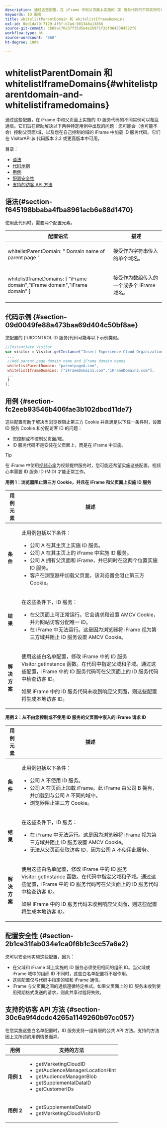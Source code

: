 ```yaml
---
description: 通过这些配置，在 iFrame 中和父页面上实施的 ID 服务代码的不同实例可以相互通信。它们旨在帮助解决以下两种特定用例中出现的问题：您可能会（也可能不会）控制父页面/域，以及您在自己控制的域的 iFrame 中加载 ID 服务代码。它们在 VisitorAPI.js 代码版本 2.2 或更高版本中可用。
keywords: ID 服务
title: whitelistParentDomain 和 whitelistIframeDomains
exl-id: 0ed1da79-7129-4f5f-b7ad-901348a13866
source-git-commit: cb89ac70e37f35d5e4e2b971f2df9645304522f8
workflow-type: ht
source-wordcount: '860'
ht-degree: 100%

---
```


# whitelistParentDomain 和 whitelistIframeDomains{#whitelistparentdomain-and-whitelistiframedomains}

通过这些配置，在 iFrame 中和父页面上实施的 ID 服务代码的不同实例可以相互通信。它们旨在帮助解决以下两种特定用例中出现的问题：您可能会（也可能不会）控制父页面/域，以及您在自己控制的域的 iFrame 中加载 ID 服务代码。它们在 VisitorAPI.js 代码版本 2.2 或更高版本中可用。

目录：

<ul class="simplelist"> 
 <li> <a href="../../library/function-vars/whitelistdomain.md#section-f645198bbaba4fba8961acb6e88d1470" format="dita" scope="local">语法</a> </li> 
 <li> <a href="../../library/function-vars/whitelistdomain.md#section-09d0049fe88a473baa69d404c50bf8ae" format="dita" scope="local"> 代码示例 </a> </li> 
 <li> <a href="../../library/function-vars/whitelistdomain.md#section-fc2eeb93546b406fae3b102dbcd11de7" format="dita" scope="local"> 用例 </a> </li> 
 <li> <a href="../../library/function-vars/whitelistdomain.md#section-2b1ce31fab034e1ca0f6b1c3cc57a6e2" format="dita" scope="local"> 配置安全性 </a> </li> 
 <li> <a href="../../library/function-vars/whitelistdomain.md#section-30c6a9f4dcdc4265a1149260b97cc057" format="dita" scope="local"> 支持的访客 API 方法 </a> </li> 
</ul>

## 语法{#section-f645198bbaba4fba8961acb6e88d1470}

使用此代码时，需要两个配置元素。

<table id="table_237108A4D40F4AAC981D0060BA68F881"> 
 <thead> 
  <tr> 
   <th colname="col1" class="entry"> 配置语法 </th> 
   <th colname="col2" class="entry"> 描述 </th> 
  </tr> 
 </thead>
 <tbody> 
  <tr> 
   <td colname="col1"> <p> <span class="codeph"> whitelistParentDomain: " <span class="varname"> Domain name of parent page </span>" </span> </p> </td> 
   <td colname="col2"> <p>接受作为字符串传入的单个域名。 </p> </td> 
  </tr> 
  <tr> 
   <td colname="col1"> <p> <span class="codeph"> whitelistIframeDomains: [ <span class="varname"> "iFrame domain","iFrame domain","iFrame domain" </span>] </span> </p> </td> 
   <td colname="col2"> <p>接受作为数组传入的一个或多个 iFrame 域名。 </p> </td> 
  </tr> 
 </tbody> 
</table>

## 代码示例 {#section-09d0049fe88a473baa69d404c50bf8ae}

您配置的 [!UICONTROL ID 服务]代码可能与以下示例类似。

```js
//Instantiate Visitor 
var visitor = Visitor.getInstance("Insert Experience Cloud Organization ID here",{ 
 ... 
 //Add parent page domain name and iFrame domain names 
 whitelistParentDomain: "parentpageA.com", 
 whitelistIframeDomains: ["iFrameDomain1.com","iFrameDomain2.com"], 
 ... 
 } 
);
```

## 用例 {#section-fc2eeb93546b406fae3b102dbcd11de7}

这些配置有助于解决当浏览器阻止第三方 Cookie 并且满足以下任一条件时，设置 ID 服务 Cookie 和分配访客 ID 的问题：

* 您控制或不控制父页面/域。
* ID 服务代码不是安装在父页面上，而是在 iFrame 中实施。

>[!TIP]
>
>在 iFrame 中使用[视频心率](https://experienceleague.adobe.com/docs/media-analytics/using/media-overview.html?lang=zh-Hans)为视频提供服务时，您可能还希望实施这些配置。视频心率需要 ID 服务 ID (MID) 才能正常工作。

**用例 1：浏览器阻止第三方 Cookie，并且在 iFrame 和父页面上实施 ID 服务**

<table id="table_B479AA96DBE64685A253A6DF98D81B31"> 
 <thead> 
  <tr> 
   <th colname="col1" class="entry"> 用例元素 </th> 
   <th colname="col2" class="entry"> 描述 </th> 
  </tr> 
 </thead>
 <tbody> 
  <tr> 
   <td colname="col1"> <p> <b>条件</b> </p> </td> 
   <td colname="col2"> <p>此用例包括以下条件： </p> <p> 
     <ul id="ul_DC748846585745B0AB74398D82BDA53A"> 
      <li id="li_6E04CF0B6A204B4D8856656B0C9EF2A5">公司 A 在其主页上实施 ID 服务。 </li> 
      <li id="li_B53AE0F0C69844E7B6C4D3464C57883B">公司 A 在其主页上的 iFrame 中实施 ID 服务。 </li> 
      <li id="li_07E0A6D7BEB140E4B9FB6C7B9629B860">公司 A 拥有父页面和 iFrame，并已同时在这两个位置实施 ID 服务。 </li> 
      <li id="li_76967BD69DDB40A8A9C915DADC58AC62">客户在浏览器中加载父页面，该浏览器会阻止第三方 Cookie。 </li> 
     </ul> </p> </td> 
  </tr> 
  <tr> 
   <td colname="col1"> <p> <b>结果</b> </p> </td> 
   <td colname="col2"> <p>在这些条件下，ID 服务： </p> <p> 
     <ul id="ul_12356701501E40DFA57903494FFE58F7"> 
      <li id="li_B57EDF1B0762486F95FA6526C047390C">在父页面上可正常运行。它会请求和设置 AMCV Cookie，并为网站访客分配唯一 ID。 </li> 
      <li id="li_BA9F42C759E747EAAE14DD3FBB6130A5">在 iFrame 中无法运行。这是因为浏览器将 iFrame 视为第三方域并阻止 ID 服务设置 AMCV Cookie。 </li> 
     </ul> </p> </td> 
  </tr> 
  <tr> 
   <td colname="col1"> <p> <b>解决方案</b> </p> </td> 
   <td colname="col2"> <p>使用这些白名单配置，修改 iFrame 中的 ID 服务 <span class="codeph">Visitor.getInstance</span> 函数。在代码中指定父域和子域。通过这些配置，iFrame 中的 ID 服务代码可在父页面上的 ID 服务代码中检查访客 ID。 </p> <p>如果 iFrame 中的 ID 服务代码未收到响应父页面，则这些配置将生成本地访客 ID。 </p> </td> 
  </tr> 
 </tbody> 
</table>

**用例 2：从不由您控制或不使用 ID 服务的父页面中嵌入的 iFrame 请求 ID**

<table id="table_1F21710F9D5F493BA6BA5974F2966DF4"> 
 <thead> 
  <tr> 
   <th colname="col1" class="entry"> 用例元素 </th> 
   <th colname="col2" class="entry"> 描述 </th> 
  </tr> 
 </thead>
 <tbody> 
  <tr> 
   <td colname="col1"> <p> <b>条件</b> </p> </td> 
   <td colname="col2"> <p>此用例包括以下条件： </p> <p> 
     <ul id="ul_356E8FB0B1D14F46A844FE5281967E28"> 
      <li id="li_1285D945361842268B46FB492A3B5AA5">公司 A 不使用 ID 服务。 </li> 
      <li id="li_880D6D473F8342FF9BB49FCE111FD61A">公司 A 在页面上加载 iFrame。此 iFrame 由公司 B 拥有，并加载到与公司 A 不同的域中。 </li> 
      <li id="li_7988F0272B094FE0B398006AD4E6F81B">浏览器阻止第三方 Cookie。 </li> 
     </ul> </p> </td> 
  </tr> 
  <tr> 
   <td colname="col1"> <p> <b>结果</b> </p> </td> 
   <td colname="col2"> <p>在这些条件下，ID 服务： </p> <p> 
     <ul id="ul_A92D90896E5A42C5804AC5CE83E8EB25"> 
      <li id="li_9734EA9C5D9D4F908DE783188C9E5530">在 iFrame 中无法运行。这是因为浏览器将 iFrame 视为第三方域并阻止 ID 服务设置 AMCV Cookie。 </li> 
      <li id="li_3F4BE9048E774902A867D67E5A80674D">无法从父页面获取访客 ID，因为公司 A 不使用此服务。 </li> 
     </ul> </p> </td> 
  </tr> 
  <tr> 
   <td colname="col1"> <p> <b>解决方案</b> </p> </td> 
   <td colname="col2"> <p>使用这些白名单配置，修改 iFrame 中的 ID 服务 <span class="codeph">Visitor.getInstance</span> 函数。在代码中指定父域和子域。通过这些配置，iFrame 中的 ID 服务代码可在父页面上的 ID 服务代码中检查访客 ID。 </p> <p>如果 iFrame 中的 ID 服务代码未收到响应父页面，则这些配置将生成本地访客 ID。 </p> </td> 
  </tr> 
 </tbody> 
</table>

## 配置安全性 {#section-2b1ce31fab034e1ca0f6b1c3cc57a6e2}

您可以安全地实施这些配置，因为：

* 在父域和 iFrame 域上实施的 ID 服务必须使用相同的组织 ID。当父域或 iFrame 域中的组织 ID 不同时，这些白名单配置将不起作用。
* 这些配置仅与代码中指定的域和 iFrame 通信。
* iFrame 与父页面之间的通信遵循特定格式。如果父页面上的 ID 服务未收到使用预期格式发送的请求，则此共享过程将失败。

## 支持的访客 API 方法 {#section-30c6a9f4dcdc4265a1149260b97cc057}

在您实施这些白名单配置时，ID 服务支持一组有限的公共 API 方法。支持的方法因上文所述的用例情景而异。

<table id="table_0FF9E529FD1C43A8A3B2B0D789C8E83C"> 
 <thead> 
  <tr> 
   <th colname="col1" class="entry"> 用例 </th> 
   <th colname="col2" class="entry"> 支持的方法 </th> 
  </tr> 
 </thead>
 <tbody> 
  <tr> 
   <td colname="col1"> <p> <b>用例 1</b> </p> </td> 
   <td colname="col2"> <p> 
     <ul id="ul_99FAC8608F4C4B39805EEAA6297DB771"> 
      <li id="li_B13F6C4119F44F17963794B1E2046B1F"> <span class="codeph"> getMarketingCloudID </span> </li> 
      <li id="li_9C1B5C00A17F467CAB7EFE5F0D040777"> <span class="codeph"> getAudienceManagerLocationHint </span> </li> 
      <li id="li_30D4608F4C3849659FCBA97D88A10F0C"> <span class="codeph"> getAudienceManagerBlob </span> </li> 
      <li id="li_BA359596C80147EEA89CABCE83F123CA"> <span class="codeph"> getSupplementalDataID </span> </li> 
      <li id="li_26774089B6854CD6A3216043B6EEA01B"> <span class="codeph"> getCustomerIDs </span> </li> 
     </ul> </p> </td> 
  </tr> 
  <tr> 
   <td colname="col1"> <p> <b>用例 2</b> </p> </td> 
   <td colname="col2"> <p> 
     <ul id="ul_CCAD7E362E7F4DAB9D5C3E166EEE6BDD"> 
      <li id="li_1F0B006BAD044ECBA5604625DE411E84"> <span class="codeph"> getSupplementalDataID </span> </li> 
      <li id="li_C6022223C8314B9C923202207C7472EA"> <span class="codeph"> getMarketingCloudVisitorID </span> </li> 
     </ul> </p> </td> 
  </tr> 
 </tbody> 
</table>
